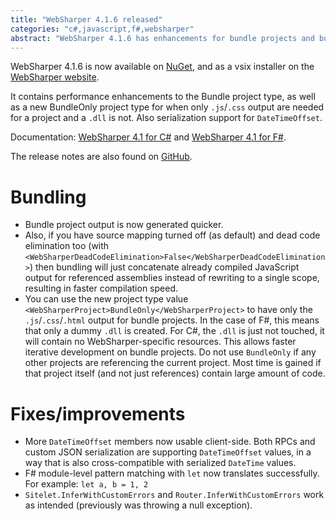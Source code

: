 ```yaml
---
title: "WebSharper 4.1.6 released"
categories: "c#,javascript,f#,websharper"
abstract: "WebSharper 4.1.6 has enhancements for bundle projects and bug fixes"
---
```

WebSharper 4.1.6 is now available on [NuGet](https://www.nuget.org/packages/websharper), and as a vsix installer on the [WebSharper website](http://websharper.com/downloads).

It contains performance enhancements to the Bundle project type, as well as a new BundleOnly project type for when only `.js`/`.css` output are needed for a project and a `.dll` is not. Also serialization support for `DateTimeOffset`.

Documentation: [WebSharper 4.1 for C#](http://developers-test.websharper.io/docs/v4.1/cs) and [WebSharper 4.1 for F#](http://developers-test.websharper.io/docs/v4.1/fs).

The release notes are also found on [GitHub](https://github.com/dotnet-websharper/websharper/releases/tag/4.1.6.207).

# Bundling 
* Bundle project output is now generated quicker.
* Also, if you have source mapping turned off (as default) and dead code elimination too (with `<WebSharperDeadCodeElimination>False</WebSharperDeadCodeElimination>`) then bundling will just concatenate already compiled JavaScript output for referenced assemblies instead of rewriting to a single scope, resulting in faster compilation speed.
* You can use the new project type value `<WebSharperProject>BundleOnly</WebSharperProject>` to have only the `.js`/`.css`/`.html` output for bundle projects. In the case of F#, this means that only a dummy `.dll` is created. For C#, the `.dll` is just not touched, it will contain no WebSharper-specific resources. This allows faster iterative development on bundle projects. Do not use `BundleOnly` if any other projects are referencing the current project. Most time is gained if that project itself (and not just references) contain large amount of code.

# Fixes/improvements
* More `DateTimeOffset` members now usable client-side. Both RPCs and custom JSON serialization are supporting `DateTimeOffset` values, in a way that is also cross-compatible with serialized `DateTime` values.
* F# module-level pattern matching with `let` now translates successfully. For example: `let a, b = 1, 2`
* `Sitelet.InferWithCustomErrors` and `Router.InferWithCustomErrors` work as intended (previously was throwing a null exception).
